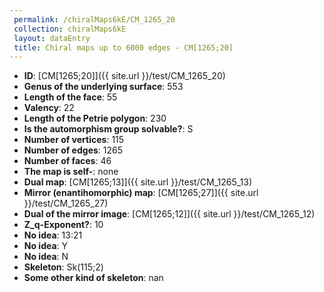 ```yaml
--- 
 permalink: /chiralMaps6kE/CM_1265_20 
 collection: chiralMaps6kE
 layout: dataEntry
 title: Chiral maps up to 6000 edges - CM[1265;20]
---
```


- **ID**: [CM[1265;20]]({{ site.url }}/test/CM_1265_20)
- **Genus of the underlying surface**: 553
- **Length of the face**: 55
- **Valency**: 22
- **Length of the Petrie polygon**: 230
- **Is the automorphism group solvable?**: S
- **Number of vertices**: 115
- **Number of edges**: 1265
- **Number of faces**: 46
- **The map is self-**: none
- **Dual map**: [CM[1265;13]]({{ site.url }}/test/CM_1265_13)
- **Mirror (enantihomorphic) map**: [CM[1265;27]]({{ site.url }}/test/CM_1265_27)
- **Dual of the mirror image**: [CM[1265;12]]({{ site.url }}/test/CM_1265_12)
- **Z_q-Exponent?**: 10
- **No idea**:  13:21
- **No idea**: Y
- **No idea**: N
- **Skeleton**: Sk(115;2)
- **Some other kind of skeleton**: nan
